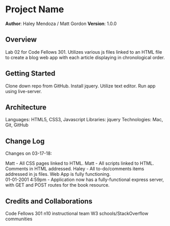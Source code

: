# Project Name

**Author**: Haley Mendoza / Matt Gordon
**Version**: 1.0.0 

## Overview
Lab 02 for Code Fellows 301. Utilizes various js files linked to an HTML file to create a blog web app with each article displaying in chronological order. 

## Getting Started
Clone down repo from GitHub. Install jquery. Utilize text editor. Run app using live-server. 

## Architecture
Languages: HTML5, CSS3, Javascript
Libraries: jquery
Technologies: Mac, Git, GitHub 

## Change Log
Changes on 03-17-18:

Matt - All CSS pages linked to HTML.
Matt - All scripts linked to HTML. Comments in HTML addressed.
Haley - All to-do/comments items addressed in js files. Web App is fully functioning.  
01-01-2001 4:59pm - Application now has a fully-functional express server, with GET and POST routes for the book resource.

## Credits and Collaborations
Code Fellows 301 n10 instructional team
W3 schools/StackOverflow communities